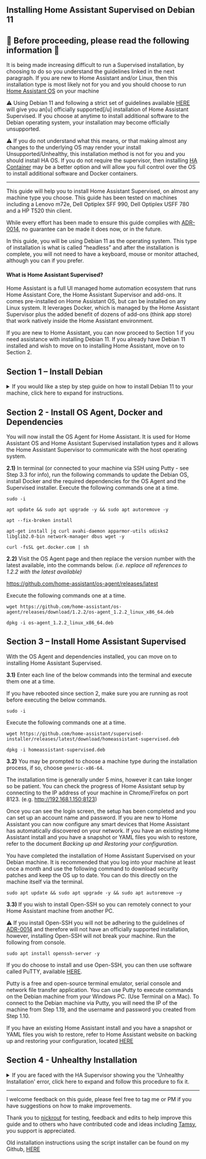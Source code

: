 ## Installing Home Assistant Supervised on Debian 11
##  :stop_sign: Before proceeding, please read the following information :stop_sign: 

It is being made increasing difficult to run a Supervised installation, by choosing to do so you understand the guidelines linked in the next paragraph. If you are new to Home Assistant and/or Linux, then this installation type is most likely not for you and you should choose to run [Home Assistant OS](https://www.home-assistant.io/installation/generic-x86-64) on your machine 

:warning: Using Debian 11 and following a strict set of guidelines available [HERE](https://github.com/home-assistant/architecture/blob/6da4482d171f2ef04de9320d313526653b5818b4/adr/0014-home-assistant-supervised.md) will give you an[u] officially supported[/u] installation of Home Assistant Supervised. If you choose at anytime to install additional software to the Debian operating system, your installation may become officially unsupported. 

:warning: If you do not understand what this means, or that making almost any changes to the underlying OS may render your install Unsupported/Unhealthy, this installation method is not for you and you should install HA OS. If you do not require the supervisor, then installing [HA Container](https://www.home-assistant.io/installation/generic-x86-64#install-home-assistant-container) may be a better option and will allow you full control over the OS to install additional software and Docker containers.

_____________________________
This guide will help you to install Home Assistant Supervised, on almost any machine type you choose. This guide has been tested on machines including a Lenovo m72e, Dell Optiplex SFF 990, Dell Optiplex USFF 780 and a HP T520 thin client.

While every effort has been made to ensure this guide complies with [ADR-0014](https://github.com/home-assistant/architecture/blob/master/adr/0014-home-assistant-supervised.md), no guarantee can be made it does now, or in the future.

In this guide, you will be using Debian 11 as the operating system. This type of installation is what is called “headless” and after the installation is complete, you will not need to have a keyboard, mouse or monitor attached, although you can if you prefer.

#### What is Home Assistant Supervised? ####

Home Assistant is a full UI managed home automation ecosystem that runs Home Assistant Core, the Home Assistant Supervisor and add-ons. It comes pre-installed on Home Assistant OS, but can be installed on any Linux system. It leverages Docker, which is managed by the Home Assistant Supervisor plus the added benefit of dozens of add-ons (think app store) that work natively inside the Home Assistant environment.

If you are new to Home Assistant, you can now proceed to Section 1 if you need assistance with installing Debian 11. If you already have Debian 11 installed and wish to move on to installing Home Assistant, move on to Section 2.

## Section 1 – Install Debian

<details>
  <summary>If you would like a step by step guide on how to install Debian 11 to your machine, click here to expand for instructions.</summary>


**1.1)** Start by downloading `debian-live-11.0.0-amd64-standard.iso` from [HERE](https://cdimage.debian.org/debian-cd/current-live/amd64/iso-hybrid/). If you would prefer the full Debain image with all drivers, download `firmware-11.0.0-amd64-DVD-1.iso` [HERE](https://cdimage.debian.org/cdimage/unofficial/non-free/cd-including-firmware/11.0.0+nonfree/amd64/iso-dvd/firmware-11.0.0-amd64-DVD-1.iso)

**1.2)** While Debian is downloading, you will need some other programs to help with the setup and installation. To burn the Debian ISO image to a USB thumb drive, you will use a program called Rufus which can be downloaded from [HERE](https://rufus.ie/). 

**1.3)** You will now create a bootable USB drive using Rufus and the Debian image you have downloaded. Insert a blank USB drive of at least 8gb into your PC, open Rufus and choose your USB from the drop-down menu. Now select the Debian ISO image you downloaded, and click Start. If you get any prompts, select OK or Yes to continue. When this has completed, you can move on.

**1.4)** Insert the USB you have just made into the new machine, connect a monitor, Ethernet cable, keyboard and mouse, and power on the machine. You will need to select the USB drive as the boot device, to do this, you will need to press something like F12 or DEL on your keyboard immediately when the machine is powered on.

**1.5)**	The first screen you should be able to select from is **Main Menu**, on this screen, select **Graphical Debian Installer**

**1.6)**	Next will be **Language**. Choose your language and click continue.

**1.7)**	Next will be **Select your location**. Choose your country and click continue.

**1.8)**	Next will be **Configure the keyboard**. Select your keyboard type and click continue. The installer will now perform some automated tasks which will take 1-2 minutes.

**1.9)**	Next will be **Configure the network**. Here you can name your machine, the default name will be `debian`. Choose a name and click continue. You can skip the next page by clicking continue as you do not need to set a domain name. 

**1.10)**	Next will be **Set up users and passwords**. You will be asked to create a password for the root user. Make a note of the password you choose here, and click continue.

**1.11)**	Next will be **Set up users and passwords** again. Enter a username, click continue and on the next screen, enter a password for this user account. Make note of both of these, you will need them later.

**1.12)**	Next will be **Configure the clock**. Select the correct time zone and click continue.

**1.13)**	Next will be **Partition Disks**. Select **Guided - use entire disk** and then click continue. On the next screen make sure the correct disk is selected and click continue. On the next screen select **All files in one partition** and click continue. On the next screen, make sure **Finish partitioning and write changes to disk** is selected, and click continue. On the next screen, select **Yes** and then click continue. The installer will now perform some automated tasks. This will take 1-2 mins.

**1.14)**	Next will be **Configure the package manager**. Select **Yes** and click continue. Select your Country and click continue. You can leave the default selection **deb.debian.org** selected, or select another mirror of your choosing, and click continue. Leave the next page blank and click continue. The installer will now perform some automated tasks. This will take a few minutes.

**1.15)**	Next will be **Install the GRUB bootloader**. Select **Yes** and click continue. Now select the drive you are installing Debian on, and click continue. The installer will now perform some automated tasks. This will take 1-2 mins and then installation will be complete.

**1.16)** In Debian, your user will not be a member of the sudo group so cannot run administrative commands. After the system has rebooted, log in as the root user and the password you set during **Step 1.10.** To add your user to the sudo group enter this command, and press Enter. 

```
usermod -aG sudo username
```

where *username* is the one you setup during **Step 1.11**

**1.17)**	Log out of the root account by pressing ctrl-d on your keyboard then to login to the machine using the username and password you created in **Step 1.11**.

**1.18)**	Once this has completed, you will need to find the IP address of the machine. You can do this by checking your router, or by typing this command into the terminal.

```
ip a
```

You should now see some information on your screen showing network configuration. You are looking for information like `inet 192.168.1.150/24`, or, `inet 10.1.1.50/24` depending on your network setup. This is the IP of the machine and you can now use this to connect to the machine from another PC using a program lite Putty. Information on how to do this is at Step 3.3 below.
</details>

## Section 2 - Install OS Agent, Docker and Dependencies

You will now install the OS Agent for Home Assistant. It is used for Home Assistant OS and Home Assistant Supervised installation types and it allows the Home Assistant Supervisor to communicate with the host operating system.

**2.1)** In terminal (or connected to your machine via SSH using Putty - see Step 3.3 for info), run the following commands to update the Debian OS, install Docker and the required dependencies for the OS Agent and the Supervised installer. Execute the following commands one at a time.

```
sudo -i

apt update && sudo apt upgrade -y && sudo apt autoremove -y

apt --fix-broken install

apt-get install jq curl avahi-daemon apparmor-utils udisks2 libglib2.0-bin network-manager dbus wget -y

curl -fsSL get.docker.com | sh
```

**2.2)** Visit the OS Agent page and then replace the version number with the latest available, into the commands below. *(i.e. replace all references to 1.2.2 with the latest available)*

https://github.com/home-assistant/os-agent/releases/latest

Execute the following commands one at a time.
```
wget https://github.com/home-assistant/os-agent/releases/download/1.2.2/os-agent_1.2.2_linux_x86_64.deb

dpkg -i os-agent_1.2.2_linux_x86_64.deb
```
## Section 3 – Install Home Assistant Supervised

With the OS Agent and dependencies installed, you can move on to installing Home Assistant Supervised.

**3.1)** Enter each line of the below commands into the terminal and execute them one at a time.

If you have rebooted since section 2, make sure you are running as root before executing the below commands.
```
sudo -i
```
Execute the following commands one at a time.
```
wget https://github.com/home-assistant/supervised-installer/releases/latest/download/homeassistant-supervised.deb

dpkg -i homeassistant-supervised.deb
```

**3.2)** You may be prompted to choose a machine type during the installation process, if so, choose `generic-x86-64`.

The installation time is generally under 5 mins, however it can take longer so be patient. You can check the progress of Home Assistant setup by connecting to the IP address of your machine in Chrome/Firefox on port 8123. (e.g. http://192.168.1.150:8123) 

Once you can see the login screen, the setup has been completed and you can set up an account name and password. If you are new to Home Assistant you can now configure any smart devices that Home Assistant has automatically discovered on your network. If you have an existing Home Assistant install and you have a snapshot or YAML files you wish to restore, refer to the document *Backing up and Restoring your configuration.*

You have completed the installation of Home Assistant Supervised on your Debian machine. It is recommended that you log into your machine at least once a month and use the following command to download security patches and keep the OS up to date. You can do this directly on the machine itself via the terminal.

```
sudo apt update && sudo apt upgrade -y && sudo apt autoremove –y
```

**3.3)** If you wish to install Open-SSH so you can remotely connect to your Home Assistant machine from another PC.

:warning: If you install Open-SSH you will not be adhering to the guidelines of [ADR-0014](https://github.com/home-assistant/architecture/blob/master/adr/0014-home-assistant-supervised.md) and therefore will not have an officially supported installation, however, installing Open-SSH will not break your machine. Run the following from console. 

```
sudo apt install openssh-server -y
```

 If you do choose to install and use Open-SSH, you can then use software called PuTTY, available [HERE](https://www.chiark.greenend.org.uk/~sgtatham/putty/latest.html).

Putty is a free and open-source terminal emulator, serial console and network file transfer application. You can use Putty to execute commands on the Debian machine from your Windows PC. (Use Terminal on a Mac). To connect to the Debian machine via Putty, you will need the IP of the machine from Step 1.19, and the username and password you created from Step 1.10.

If you have an existing Home Assistant install and you have a snapshot or YAML files you wish to restore, refer to Home Assistant website on backing up and restoring your configuration, located [HERE](https://www.home-assistant.io/common-tasks/supervised/#making-a-backup-from-the-ui)

## Section 4 - Unhealthy Installation
<details>
  <summary> If you are faced with the HA Supervisor showing you the 'Unhealthy Installation' error, click here to expand and follow this procedure to fix it.</summary>

**4.1)** Install the **SSH & Web Terminal** add-on from with the HA Supervisor add-on store. It looks like this. 
![ssh|331x90](upload://94WdjeVWRIQ3mX4iSkjXKrAFfed.png)

Configure the add-on so you can connect to the HA container. Here is an example of a simple working configuration you can use, adjust the `username` and `password` to suit.

```
ssh:
  username: USERNAME
  password: PASSWORD
  authorized_keys: []
  sftp: false
  compatibility_mode: false
  allow_agent_forwarding: false
  allow_remote_port_forwarding: false
  allow_tcp_forwarding: false
zsh: true
share_sessions: false
packages: []
init_commands: []
``` 
You will need to change the port to 23 (or other unused port number of your choosing) in the Network section of the Configuration tab. Once you have installed and configured the add-on, move on to the next step.

**4.2)** Using Putty, login to the HA machine using the IP of the machine and port 23. Use the username and password you configured in the previous step.

**4.3)** Once logged in you can now execute the following command;
```
ha jobs options --ignore-conditions healthy
```
Once you have done this, you should see a message saying, *Command completed successfully*. You can type `exit` to leave the shell connection. You can now also turn off/stop the SSH & Web Terminal add-on in HA as you will no longer need it. It can be restarted at anytime.

![Capture|593x337](upload://9to6dfTx05R9O7d1G0uK4gbDail.png)
</details>

___
I welcome feedback on this guide, please feel free to tag me or PM if you have suggestions on how to make improvements.

Thank you to [nickrout](https://community.home-assistant.io/u/nickrout/) for testing, feedback and edits to help improve this guide and to others who have contributed code and ideas including [Tamsy](https://community.home-assistant.io/u/tamsy/), you support is appreciated.

Old installation instructions using the script installer can be found on my Github, [HERE](https://github.com/Kanga-Who/home-assistant/blob/master/Supervised%20Install%20on%20Debian.md)
